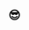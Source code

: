 ## 😎

<meta name="google-site-verification" content="wErYGavoDTdWXAEjzCCOgHtE29ZYjQCPg5pl2H-WI28" />

<!--
**Marikhaker/Marikhaker** is a ✨ _special_ ✨ repository because its `README.md` (this file) appears on your GitHub profile.

Here are some ideas to get you started:

- 🔭 I’m currently working on ...
- 🌱 I’m currently learning ...
- 👯 I’m looking to collaborate on ...
- 🤔 I’m looking for help with ...
- 💬 Ask me about ...
- 📫 How to reach me: ...
- 😄 Pronouns: ...
- ⚡ Fun fact: ...
-->
